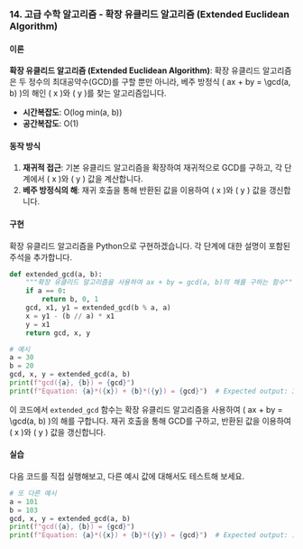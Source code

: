 ### 14. 고급 수학 알고리즘 - 확장 유클리드 알고리즘 (Extended Euclidean Algorithm)

#### 이론
**확장 유클리드 알고리즘 (Extended Euclidean Algorithm)**: 확장 유클리드 알고리즘은 두 정수의 최대공약수(GCD)를 구할 뿐만 아니라, 베주 방정식 \( ax + by = \gcd(a, b) \)의 해인 \( x \)와 \( y \)를 찾는 알고리즘입니다.
- **시간복잡도**: O(log min(a, b))
- **공간복잡도**: O(1)

#### 동작 방식
1. **재귀적 접근**: 기본 유클리드 알고리즘을 확장하여 재귀적으로 GCD를 구하고, 각 단계에서 \( x \)와 \( y \) 값을 계산합니다.
2. **베주 방정식의 해**: 재귀 호출을 통해 반환된 값을 이용하여 \( x \)와 \( y \) 값을 갱신합니다.

#### 구현
확장 유클리드 알고리즘을 Python으로 구현하겠습니다. 각 단계에 대한 설명이 포함된 주석을 추가합니다.

```python
def extended_gcd(a, b):
    """확장 유클리드 알고리즘을 사용하여 ax + by = gcd(a, b)의 해를 구하는 함수"""
    if a == 0:
        return b, 0, 1
    gcd, x1, y1 = extended_gcd(b % a, a)
    x = y1 - (b // a) * x1
    y = x1
    return gcd, x, y

# 예시
a = 30
b = 20
gcd, x, y = extended_gcd(a, b)
print(f"gcd({a}, {b}) = {gcd}")
print(f"Equation: {a}*({x}) + {b}*({y}) = {gcd}")  # Expected output: 30*(-1) + 20*(2) = 10
```

이 코드에서 `extended_gcd` 함수는 확장 유클리드 알고리즘을 사용하여 \( ax + by = \gcd(a, b) \)의 해를 구합니다. 재귀 호출을 통해 GCD를 구하고, 반환된 값을 이용하여 \( x \)와 \( y \) 값을 갱신합니다.

#### 실습
다음 코드를 직접 실행해보고, 다른 예시 값에 대해서도 테스트해 보세요.

```python
# 또 다른 예시
a = 101
b = 103
gcd, x, y = extended_gcd(a, b)
print(f"gcd({a}, {b}) = {gcd}")
print(f"Equation: {a}*({x}) + {b}*({y}) = {gcd}")  # Expected output: 101*(-51) + 103*(50) = 1
```
